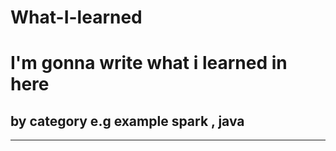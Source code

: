  # What-I-learned

# I'm gonna write what i learned in here

## by category e.g example spark , java

<hr/>


